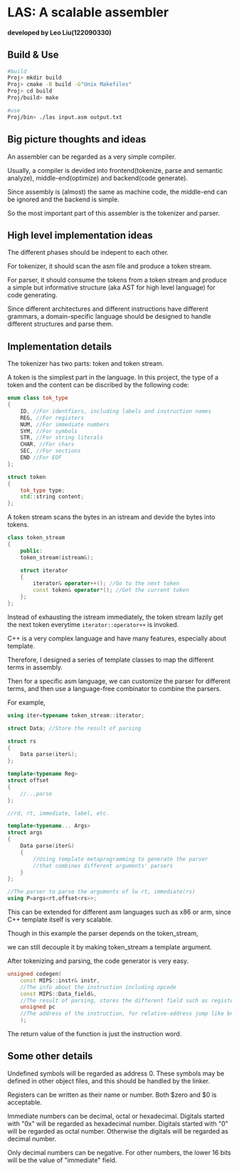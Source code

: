 # LAS: A scalable assembler

#### developed by Leo Liu(122090330)

## Build & Use
```bash
#build
Proj> mkdir build
Proj> cmake -B build -G"Unix Makefiles"
Proj> cd build
Proj/build> make
```

```bash
#use
Proj/bin> ./las input.asm output.txt
```

## Big picture thoughts and ideas

An assembler can be regarded as a very simple compiler.

Usually, a compiler is devided into frontend(tokenize, parse and semantic analyze), middle-end(optimize) and backend(code generate).

Since assembly is (almost) the same as machine code, the middle-end can be ignored and the backend is simple.

So the most important part of this assembler is the tokenizer and parser.

## High level implementation ideas

The different phases should be indepent to each other.

For tokenizer, it should scan the asm file and produce a token stream.

For parser, it should consume the tokens from a token stream and produce a simple but informative structure (aka AST for high level language) for code generating.

Since different architectures and different instructions have different grammars, a domain-specific language should be designed to handle different structures and parse them.

## Implementation details


The tokenizer has two parts: token and token stream.

A token is the simplest part in the language. In this project, the type of a token and the content can be discribed by the following code:

```cpp
enum class tok_type
{
    ID, //For identfiers, including labels and instruction names
    REG, //For registers
    NUM, //For immediate numbers
    SYM, //For symbols
    STR, //For string literals
    CHAR, //For chars
    SEC, //For sections
    END //For EOF
};

struct token
{
    tok_type type;
    std::string content;
};
```

A token stream scans the bytes in an istream and devide the bytes into tokens.

```cpp
class token_stream
{
    public:
    token_stream(istream&);

    struct iterator
    {
        iterator& operator++(); //Go to the next token
        const token& operator*(); //Get the current token
    };
};
```

Instead of exhausting the istream immediately, the token stream lazily get the next token everytime `iterator::operator++` is invoked.

C++ is a very complex language and have many features, especially about template.

Therefore, I designed a series of template classes to map the different terms in assembly.

Then for a specific asm language, we can customize the parser for different terms, and then use a language-free combinator to combine the parsers.

For example,

```cpp
using iter=typename token_stream::iterator;

struct Data; //Store the result of parsing

struct rs
{
    Data parse(iter&);
};

template<typename Reg>
struct offset
{
    //...parse
};

//rd, rt, immediate, label, etc.

template<typename... Args>
struct args
{
    Data parse(iter&)
    {
        //Using template metaprogramming to generate the parser
        //that combines different arguments' parsers
    }
};

//The parser to parse the arguments of lw rt, immediate(rs)
using P=args<rt,offset<rs>>;
```

This can be extended for different asm languages such as x86 or arm, since C++ template itself is very scalable.

Though in this example the parser depends on the token_stream,

we can still decouple it by making token_stream a template argument.

After tokenizing and parsing, the code generator is very easy.

```cpp
unsigned codegen(
    const MIPS::instr& instr,
    //The info about the instruction including opcode
    const MIPS::Data_field&,
    //The result of parsing, stores the different field such as registers, immediate numbers and labels
    unsigned pc
    //The address of the instruction, for relative-address jump like bne and so on.
    );
```

The return value of the function is just the instruction word.

## Some other details

Undefined symbols will be regarded as address 0. These symbols may be defined in other object files, and this should be handled by the linker.

Registers can be written as their name or number. Both $zero and $0 is acceptable.

Immediate numbers can be decimal, octal or hexadecimal. Digitals started with "0x" will be regarded as hexadecimal number. Digitals started with "0" will be regarded as octal number. Otherwise the digitals will be regarded as decimal number.

Only decimal numbers can be negative. For other numbers, the lower 16 bits will be the value of "immediate" field.
